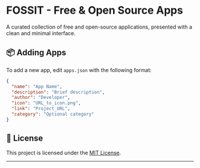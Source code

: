 # FOSSIT - Free & Open Source Apps

A curated collection of free and open-source applications, presented with a clean and minimal interface.

## 📦 Adding Apps

To add a new app, edit `apps.json` with the following format:

```json
{
  "name": "App Name",
  "description": "Brief description",
  "author": "Developer",
  "icon": "URL_to_icon.png",
  "link": "Project_URL",
  "category": "Optional category"
}
```

## 📄 License

This project is licensed under the [MIT License](LICENSE).

---
